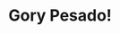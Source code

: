 # Gory Pesado!


[](https://user-images.githubusercontent.com/62391120/173407219-11f1571d-20b9-408e-b586-ed5d3e2a120d.mp4)

